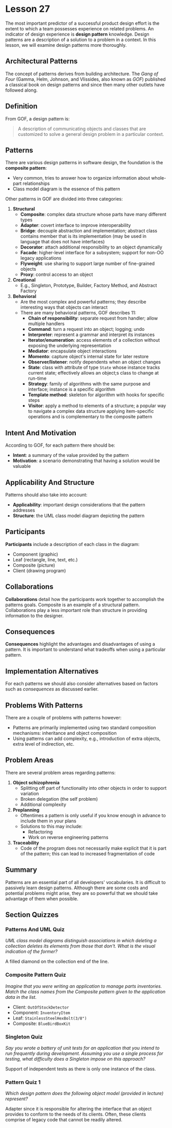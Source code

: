 # Lesson 27

The most important predictor of a successful product design effort is the extent to which a team possesses experience on related problems. An indicator of design experience is **design pattern** knowledge. Design patterns are a description of a solution to a problem in a context. In this lesson, we will examine design patterns more thoroughly.

## Architectural Patterns

The concept of patterns derives from building architecture. The _Gang of Four_ (Gamma, Helm, Johnson, and Vlissides, also known as _GOF_) published a classical book on design patterns and since then many other outlets have followed along.

## Definition

From GOF, a design pattern is:

> A description of communicating objects and classes that are customized to solve a general design problem in a particular context.

## Patterns

There are various design patterns in software design, the foundation is the **composite pattern**:

- Very common, tries to answer how to organize information about whole-part relationships
- Class model diagram is the essence of this pattern

Other patterns in GOF are divided into three categories:

1. **Structural**
   - **Composite**: complex data structure whose parts have many different types
   - **Adapter**: covert interface to improve interoperability
   - **Bridge**: decouple abstraction and implementation; abstract class contains member that is its implementation (may be used in language that does not have interfaces)
   - **Decorator**: attach additional responsibility to an object dynamically
   - **Facade**: higher-level interface for a subsystem; support for non-OO legacy applications
   - **Flyweight**: use sharing to support large number of fine-grained objects
   - **Proxy**: control access to an object
2. **Creational**
   - E.g., Singleton, Prototype, Builder, Factory Method, and Abstract Factory
3. **Behavioral**
   - Are the most complex and powerful patterns; they describe interesting ways that objects can interact
   - There are many behavioral patterns, GOF describes 11:
     - **Chain of responsibility**: separate request from handler; allow multiple handlers
     - **Command**: turn a request into an object; logging; undo
     - **Interpreter**: represent a grammar and interpret its instances
     - **Iterator/enumeration**: access elements of a collection without exposing the underlying representation
     - **Mediator**: encapsulate object interactions
     - **Momento**: capture object's internal state for later restore
     - **Observer/listener**: notify dependents when an object changes
     - **State**: class with attribute of type `State` whose instance tracks current state; effectively allows an object;s class to change at run-time
     - **Strategy**: family of algorithms with the same purpose and interface; instance is a specific algorithm
     - **Template method**: skeleton for algorithm with hooks for specific steps
     - **Visitor**: apply a method to elements of a structure; a popular way to navigate a complex data structure applying item-specific operations and is complementary to the composite pattern

## Intent And Motivation

According to GOF, for each pattern there should be:

- **Intent**: a summary of the value provided by the pattern
- **Motivation**: a scenario demonstrating that having a solution would be valuable

## Applicability And Structure

Patterns should also take into account:

- **Applicability**: important design considerations that the pattern addresses
- **Structure**: the UML class model diagram depicting the pattern

## Participants

**Participants** include a description of each class in the diagram:

- Component (graphic)
- Leaf (rectangle, line, text, etc.)
- Composite (picture)
- Client (drawing program)

## Collaborations

**Collaborations** detail how the participants work together to accomplish the patterns goals. Composite is an example of a structural pattern. Collaborations play a less important role than structure in providing information to the designer.

## Consequences

**Consequences** highlight the advantages and disadvantages of using a pattern. It is important to understand what tradeoffs when using a particular pattern.

## Implementation Alternatives

For each patterns we should also consider alternatives based on factors such as _consequences_ as discussed earlier.

## Problems With Patterns

There are a couple of problems with patterns however:

- Patterns are primarily implemented using two standard composition mechanisms: inheritance and object composition
- Using patterns can add complexity, e.g., introduction of extra objects, extra level of indirection, etc.

## Problem Areas

There are several problem areas regarding patterns:

1. **Object schizophrenia**
   - Splitting off part of functionality into other objects in order to support variation
   - Broken delegation (the self problem)
   - Additional complexity
2. **Preplanning**
   - Oftentimes a pattern is only useful if you know enough in advance to include them in your plans
   - Solutions to this may include:
     - Refactoring
     - Work on reverse engineering patterns
3. **Traceability**
   - Code of the program does not necessarily make explicit that it is part of the pattern; this can lead to increased fragmentation of code

## Summary

Patterns are an essential part of all developers' vocabularies. It is difficult to passively learn design patterns. Although there are some costs and potential problems might arise, they are so powerful that we should take advantage of them when possible.

## Section Quizzes

### Patterns And UML Quiz

_UML class model diagrams distinguish associations in which deleting a collection deletes its elements from those that don't. What is the visual indication of the former?_

A filled diamond on the collection end of the line.

### Composite Pattern Quiz

_Imagine that you were writing an application to manage parts inventories. Match the class names from the Composite pattern given to the application data in the list._

- Client: `OutOfStockDetector`
- Component: `InventoryItem`
- Leaf: `StainlessSteelHexBolt(3/8")`
- Composite: `BlueBirdBoxKit`

### Singleton Quiz

_Say you wrote a battery of unit tests for an application that you intend to run frequently during development. Assuming you use a single process for testing, what difficulty does a Singleton impose on this approach?_

Support of independent tests as there is only one instance of the class.

### Pattern Quiz 1

_Which design pattern does the following object model (provided in lecture) represent?_

Adapter since it is responsible for altering the interface that an object provides to conform to the needs of its clients. Often, these clients comprise of legacy code that cannot be readily altered.
